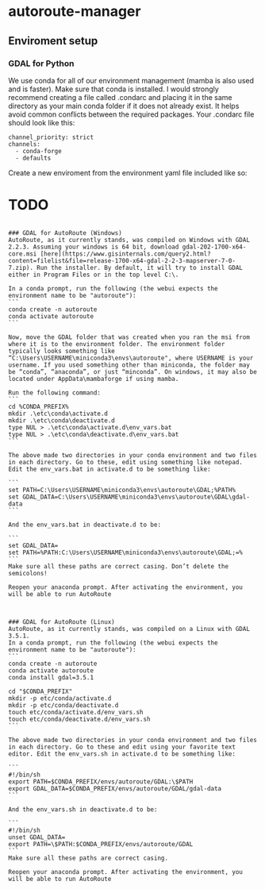 # autoroute-manager

## Enviroment setup
### GDAL for Python
We use conda for all of our environment management (mamba is also used and is faster). Make sure that conda is installed. I would strongly recommend creating a file called .condarc and placing it in the same directory as your main conda folder if it does not already exist. It helps avoid common conflicts between the required packages. Your .condarc file should look like this:
```
channel_priority: strict
channels:
  - conda-forge
  - defaults
```
Create a new enviroment from the environment yaml file included like so:
# TODO
``````

### GDAL for AutoRoute (Windows)
AutoRoute, as it currently stands, was compiled on Windows with GDAL 2.2.3. Assuming your windows is 64 bit, download gdal-202-1700-x64-core.msi [here](https://www.gisinternals.com/query2.html?content=filelist&file=release-1700-x64-gdal-2-2-3-mapserver-7-0-7.zip). Run the installer. By default, it will try to install GDAL either in Program Files or in the top level C:\.

In a conda prompt, run the following (the webui expects the environment name to be "autoroute"):
```
conda create -n autoroute
conda activate autoroute
```

Now, move the GDAL folder that was created when you ran the msi from where it is to the environment folder. The environment folder typically looks something like “C:\Users\USERNAME\miniconda3\envs\autoroute", where USERNAME is your username. If you used something other than miniconda, the folder may be “conda”, “anaconda”, or just “minconda”. On windows, it may also be located under AppData\mambaforge if using mamba.

Run the following command:
```
cd %CONDA_PREFIX%
mkdir .\etc\conda\activate.d
mkdir .\etc\conda\deactivate.d
type NUL > .\etc\conda\activate.d\env_vars.bat
type NUL > .\etc\conda\deactivate.d\env_vars.bat
```

The above made two directories in your conda environment and two files in each directory. Go to these, edit using something like notepad. Edit the env_vars.bat in activate.d to be something like:

```
set PATH=C:\Users\USERNAME\miniconda3\envs\autoroute\GDAL;%PATH%
set GDAL_DATA=C:\Users\USERNAME\miniconda3\envs\autoroute\GDAL\gdal-data
```

And the env_vars.bat in deactivate.d to be: 

```
set GDAL_DATA=
set PATH=%PATH:C:\Users\USERNAME\miniconda3\envs\autoroute\GDAL;=%
```
Make sure all these paths are correct casing. Don’t delete the semicolons!

Reopen your anaconda prompt. After activating the environment, you will be able to run AutoRoute



### GDAL for AutoRoute (Linux)
AutoRoute, as it currently stands, was compiled on a Linux with GDAL 3.5.1. 
In a conda prompt, run the following (the webui expects the environment name to be "autoroute"):
```
conda create -n autoroute
conda activate autoroute
conda install gdal=3.5.1

cd "$CONDA_PREFIX"
mkdir -p etc/conda/activate.d
mkdir -p etc/conda/deactivate.d
touch etc/conda/activate.d/env_vars.sh
touch etc/conda/deactivate.d/env_vars.sh
```

The above made two directories in your conda environment and two files in each directory. Go to these and edit using your favorite text editor. Edit the env_vars.sh in activate.d to be something like:

```
#!/bin/sh
export PATH=$CONDA_PREFIX/envs/autoroute/GDAL:\$PATH
export GDAL_DATA=$CONDA_PREFIX/envs/autoroute/GDAL/gdal-data
```

And the env_vars.sh in deactivate.d to be: 

```
#!/bin/sh
unset GDAL_DATA=
export PATH=\$PATH:$CONDA_PREFIX/envs/autoroute/GDAL
```
Make sure all these paths are correct casing.

Reopen your anaconda prompt. After activating the environment, you will be able to run AutoRoute
